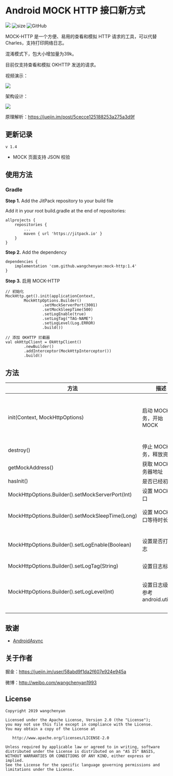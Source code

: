 # Android MOCK HTTP 接口新方式

[![](https://jitpack.io/v/wangchenyan/mock-http.svg)](https://jitpack.io/#wangchenyan/mock-http)
![size](https://img.shields.io/badge/size-39k-FF4500.svg?style=flat)
![GitHub](https://img.shields.io/github/license/wangchenyan/mock-http.svg)

MOCK-HTTP 是一个方便、易用的查看和模拟 HTTP 请求的工具，可以代替 Charles，支持打印网络日志。

混淆模式下，包大小增加量为39k。

目前仅支持查看和模拟 OKHTTP 发送的请求。

视频演示：

[![](https://raw.githubusercontent.com/wangchenyan/mock-http/master/art/demo.jpg)](https://v.youku.com/v_show/id_XNDE5ODgxOTE0OA==.html)

架构设计：

![](https://raw.githubusercontent.com/wangchenyan/mock-http/master/art/architecture.jpg)

原理解析：https://juejin.im/post/5cecce125188253a275a3d9f

## 更新记录

`v 1.4`
- MOCK 页面支持 JSON 校验

## 使用方法

### Gradle

**Step 1.** Add the JitPack repository to your build file

Add it in your root build.gradle at the end of repositories:

```
allprojects {
	repositories {
		...
		maven { url 'https://jitpack.io' }
	}
}
```

**Step 2.** Add the dependency

```
dependencies {
    implementation 'com.github.wangchenyan:mock-http:1.4'
}
```

**Step 3.** 启用 MOCK-HTTP

```
// 初始化
MockHttp.get().init(applicationContext,
        MockHttpOptions.Builder()
                .setMockServerPort(3001)
                .setMockSleepTime(500)
                .setLogEnable(true)
                .setLogTag("TAG-NAME")
                .setLogLevel(Log.ERROR)
                .build())

// 添加 OKHTTP 拦截器
val okHttpClient = OkHttpClient()
        .newBuilder()
        .addInterceptor(MockHttpInterceptor())
        .build()
```

## 方法

| 方法 | 描述 | 备注 |
| ---- | ---- | ---- |
| init(Context, MockHttpOptions) | 启动 MOCK 服务，开始 MOCK | 如果是多进程应用，只需要在主进程中初始化 |
| destroy() | 停止 MOCK 服务，释放资源 | |
| getMockAddress() | 获取 MOCK 服务器地址 | |
| hasInit() | 是否已经初始化 | |
| MockHttpOptions.Builder().setMockServerPort(Int) | 设置 MOCK 端口 | |
| MockHttpOptions.Builder().setMockSleepTime(Long) | 设置 MOCK 接口等待时长 | 单位毫秒，默认为0 |
| MockHttpOptions.Builder().setLogEnable(Boolean) | 设置是否打印日志 | 开启 Mock 后才能打印日志 |
| MockHttpOptions.Builder().setLogTag(String) | 设置日志标签 | |
| MockHttpOptions.Builder().setLogLevel(Int) | 设置日志级别，参考 android.util.Log | 支持 VERBOSE DEBUG INFO WARN ERROR |

## 致谢

- [AndroidAsync](https://github.com/koush/AndroidAsync)

## 关于作者

掘金：https://juejin.im/user/58abd9f1da2f607e924e945a

微博：http://weibo.com/wangchenyan1993

## License

    Copyright 2019 wangchenyan

    Licensed under the Apache License, Version 2.0 (the "License");
    you may not use this file except in compliance with the License.
    You may obtain a copy of the License at

       http://www.apache.org/licenses/LICENSE-2.0

    Unless required by applicable law or agreed to in writing, software
    distributed under the License is distributed on an "AS IS" BASIS,
    WITHOUT WARRANTIES OR CONDITIONS OF ANY KIND, either express or implied.
    See the License for the specific language governing permissions and
    limitations under the License.
